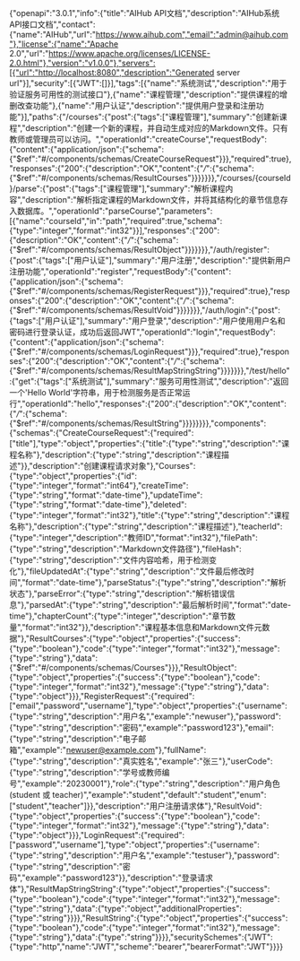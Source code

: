 {"openapi":"3.0.1","info":{"title":"AIHub API文档","description":"AIHub系统API接口文档","contact":{"name":"AIHub","url":"https://www.aihub.com","email":"admin@aihub.com"},"license":{"name":"Apache 2.0","url":"https://www.apache.org/licenses/LICENSE-2.0.html"},"version":"v1.0.0"},"servers":[{"url":"http://localhost:8080","description":"Generated server url"}],"security":[{"JWT":[]}],"tags":[{"name":"系统测试","description":"用于验证服务可用性的测试接口"},{"name":"课程管理","description":"提供课程的增删改查功能"},{"name":"用户认证","description":"提供用户登录和注册功能"}],"paths":{"/courses":{"post":{"tags":["课程管理"],"summary":"创建新课程","description":"创建一个新的课程，并自动生成对应的Markdown文件。只有教师或管理员可以访问。","operationId":"createCourse","requestBody":{"content":{"application/json":{"schema":{"$ref":"#/components/schemas/CreateCourseRequest"}}},"required":true},"responses":{"200":{"description":"OK","content":{"*/*":{"schema":{"$ref":"#/components/schemas/ResultCourses"}}}}}}},"/courses/{courseId}/parse":{"post":{"tags":["课程管理"],"summary":"解析课程内容","description":"解析指定课程的Markdown文件，并将其结构化的章节信息存入数据库。","operationId":"parseCourse","parameters":[{"name":"courseId","in":"path","required":true,"schema":{"type":"integer","format":"int32"}}],"responses":{"200":{"description":"OK","content":{"*/*":{"schema":{"$ref":"#/components/schemas/ResultObject"}}}}}}},"/auth/register":{"post":{"tags":["用户认证"],"summary":"用户注册","description":"提供新用户注册功能","operationId":"register","requestBody":{"content":{"application/json":{"schema":{"$ref":"#/components/schemas/RegisterRequest"}}},"required":true},"responses":{"200":{"description":"OK","content":{"*/*":{"schema":{"$ref":"#/components/schemas/ResultVoid"}}}}}}},"/auth/login":{"post":{"tags":["用户认证"],"summary":"用户登录","description":"用户使用用户名和密码进行登录认证，成功后返回JWT","operationId":"login","requestBody":{"content":{"application/json":{"schema":{"$ref":"#/components/schemas/LoginRequest"}}},"required":true},"responses":{"200":{"description":"OK","content":{"*/*":{"schema":{"$ref":"#/components/schemas/ResultMapStringString"}}}}}}},"/test/hello":{"get":{"tags":["系统测试"],"summary":"服务可用性测试","description":"返回一个'Hello World'字符串，用于检测服务是否正常运行","operationId":"hello","responses":{"200":{"description":"OK","content":{"*/*":{"schema":{"$ref":"#/components/schemas/ResultString"}}}}}}}},"components":{"schemas":{"CreateCourseRequest":{"required":["title"],"type":"object","properties":{"title":{"type":"string","description":"课程名称"},"description":{"type":"string","description":"课程描述"}},"description":"创建课程请求对象"},"Courses":{"type":"object","properties":{"id":{"type":"integer","format":"int64"},"createTime":{"type":"string","format":"date-time"},"updateTime":{"type":"string","format":"date-time"},"deleted":{"type":"integer","format":"int32"},"title":{"type":"string","description":"课程名称"},"description":{"type":"string","description":"课程描述"},"teacherId":{"type":"integer","description":"教师ID","format":"int32"},"filePath":{"type":"string","description":"Markdown文件路径"},"fileHash":{"type":"string","description":"文件内容哈希，用于检测变化"},"fileUpdatedAt":{"type":"string","description":"文件最后修改时间","format":"date-time"},"parseStatus":{"type":"string","description":"解析状态"},"parseError":{"type":"string","description":"解析错误信息"},"parsedAt":{"type":"string","description":"最后解析时间","format":"date-time"},"chapterCount":{"type":"integer","description":"章节数量","format":"int32"}},"description":"课程基本信息和Markdown文件元数据"},"ResultCourses":{"type":"object","properties":{"success":{"type":"boolean"},"code":{"type":"integer","format":"int32"},"message":{"type":"string"},"data":{"$ref":"#/components/schemas/Courses"}}},"ResultObject":{"type":"object","properties":{"success":{"type":"boolean"},"code":{"type":"integer","format":"int32"},"message":{"type":"string"},"data":{"type":"object"}}},"RegisterRequest":{"required":["email","password","username"],"type":"object","properties":{"username":{"type":"string","description":"用户名","example":"newuser"},"password":{"type":"string","description":"密码","example":"password123"},"email":{"type":"string","description":"电子邮箱","example":"newuser@example.com"},"fullName":{"type":"string","description":"真实姓名","example":"张三"},"userCode":{"type":"string","description":"学号或教师编号","example":"20230001"},"role":{"type":"string","description":"用户角色 (student 或 teacher)","example":"student","default":"student","enum":["student","teacher"]}},"description":"用户注册请求体"},"ResultVoid":{"type":"object","properties":{"success":{"type":"boolean"},"code":{"type":"integer","format":"int32"},"message":{"type":"string"},"data":{"type":"object"}}},"LoginRequest":{"required":["password","username"],"type":"object","properties":{"username":{"type":"string","description":"用户名","example":"testuser"},"password":{"type":"string","description":"密码","example":"password123"}},"description":"登录请求体"},"ResultMapStringString":{"type":"object","properties":{"success":{"type":"boolean"},"code":{"type":"integer","format":"int32"},"message":{"type":"string"},"data":{"type":"object","additionalProperties":{"type":"string"}}}},"ResultString":{"type":"object","properties":{"success":{"type":"boolean"},"code":{"type":"integer","format":"int32"},"message":{"type":"string"},"data":{"type":"string"}}}},"securitySchemes":{"JWT":{"type":"http","name":"JWT","scheme":"bearer","bearerFormat":"JWT"}}}}